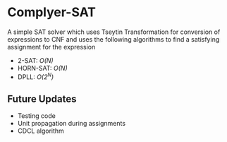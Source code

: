 # Complyer-SAT

A simple SAT solver which uses Tseytin Transformation for conversion of expressions to CNF and uses the following algorithms to find a satisfying assignment for the expression

- 2-SAT: _O(N)_
- HORN-SAT: _O(N)_
- DPLL: _O(2<sup>N</sup>)_

## Future Updates

- Testing code
- Unit propagation during assignments
- CDCL algorithm